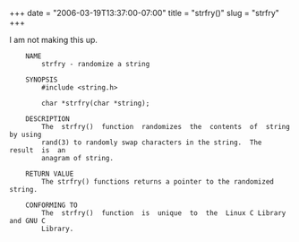 +++
date = "2006-03-19T13:37:00-07:00"
title = "strfry()"
slug = "strfry"
+++


I am not making this up.

```
    NAME
        strfry - randomize a string

    SYNOPSIS
        #include <string.h>

        char *strfry(char *string);

    DESCRIPTION
        The  strfry()  function  randomizes  the  contents  of  string by using
        rand(3) to randomly swap characters in the string.  The  result  is  an
        anagram of string.

    RETURN VALUE
        The strfry() functions returns a pointer to the randomized string.

    CONFORMING TO
        The  strfry()  function  is  unique  to  the  Linux C Library and GNU C
        Library.
```
